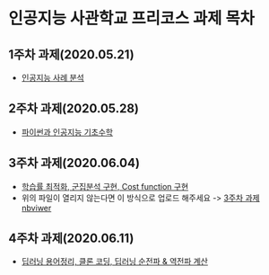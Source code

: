 # 인공지능 사관학교 프리코스 과제 목차

## 1주차 과제(2020.05.21)
- [인공지능 사례 분석](https://github.com/cromatical/GwangJu-AI/blob/master/1%EC%A3%BC%EC%B0%A8%EA%B3%BC%EC%A0%9C.ipynb)

## 2주차 과제(2020.05.28)
- [파이썬과 인공지능 기초수학](https://github.com/cromatical/GwangJu-AI/blob/master/2%EC%A3%BC%EC%B0%A8%EA%B3%BC%EC%A0%9C.ipynb)

## 3주차 과제(2020.06.04)
- [학습률 최적화, 군집분석 구현, Cost function 구현](https://github.com/cromatical/GwangJu-AI/blob/master/3%EC%A3%BC%EC%B0%A8%EA%B3%BC%EC%A0%9C.ipynb)
 - 위의 파일이 열리지 않는다면 이 방식으로 업로드 해주세요 -> [3주차 과제 nbviwer](https://colab.research.google.com/drive/11rrOBjCMhVwRhTlDWVitOtFmsLBXbSZ7)

## 4주차 과제(2020.06.11)
- [딥러닝 용어정리, 클론 코딩, 딥러닝 순전파 & 역전파 계산](https://github.com/cromatical/GwangJu-AI/blob/master/4%EC%A3%BC%EC%B0%A8%EA%B3%BC%EC%A0%9C.ipynb)
